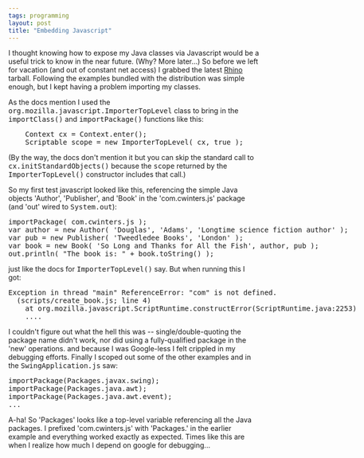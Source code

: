 ```yaml
---
tags: programming
layout: post
title: "Embedding Javascript"
---
```




<p>I thought knowing how to expose my Java classes via Javascript would
be a useful trick to know in the near future. (Why? More later...) So before we left for vacation (and out of constant net access) I grabbed the latest <a
href="http://mozilla.org/rhino/">Rhino</a> tarball. Following the
examples bundled with the distribution was simple enough, but I kept
having a problem importing my classes.</p>

<p>As the docs mention I used the
<tt>org.mozilla.javascript.ImporterTopLevel</tt> class to bring in the
<tt>importClass()</tt> and <tt>importPackage()</tt> functions like
this:</p>
<pre class="sourceCode">
    Context cx = Context.enter();
    Scriptable scope = new ImporterTopLevel( cx, true );
</pre>
<p>(By the way, the docs don't mention it but you can skip the
standard call to <tt>cx.initStandardObjects()</tt> because the
<tt>scope</tt> returned by the <tt>ImporterTopLevel()</tt> constructor
includes that call.)</p>

<p>So my first test javascript looked like this, referencing the
simple Java objects 'Author', 'Publisher', and 'Book' in the
'com.cwinters.js' package (and 'out' wired to <tt>System.out</tt>):</p>
<pre class="sourceCode">
importPackage( com.cwinters.js );
var author = new Author( 'Douglas', 'Adams', 'Longtime science fiction author' );
var pub = new Publisher( 'Tweedledee Books', 'London' );
var book = new Book( 'So Long and Thanks for All the Fish', author, pub );
out.println( "The book is: " + book.toString() );
</pre>
<p>just like the docs for <tt>ImporterTopLevel()</tt> say. But when
running this I got:</p>
<pre class="sourceCode">
Exception in thread "main" ReferenceError: "com" is not defined.
  (scripts/create_book.js; line 4)
	at org.mozilla.javascript.ScriptRuntime.constructError(ScriptRuntime.java:2253)
    ....
</pre>
<p>I couldn't figure out what the hell this was --
single/double-quoting the package name didn't work, nor did using a
fully-qualified package in the 'new' operations. and because I was
Google-less I felt crippled in my debugging efforts. Finally I scoped
out some of the other examples and in the <tt>SwingApplication.js</tt>
saw:</p>
<pre class="sourceCode">
importPackage(Packages.javax.swing);
importPackage(Packages.java.awt);
importPackage(Packages.java.awt.event);
...
</pre>
<p>A-ha! So 'Packages' looks like a top-level variable referencing all
the Java packages. I prefixed 'com.cwinters.js' with 'Packages.' in
the earlier example and everything worked exactly as
expected. Times like this are when I realize how much I depend on 
google for debugging...</p>


